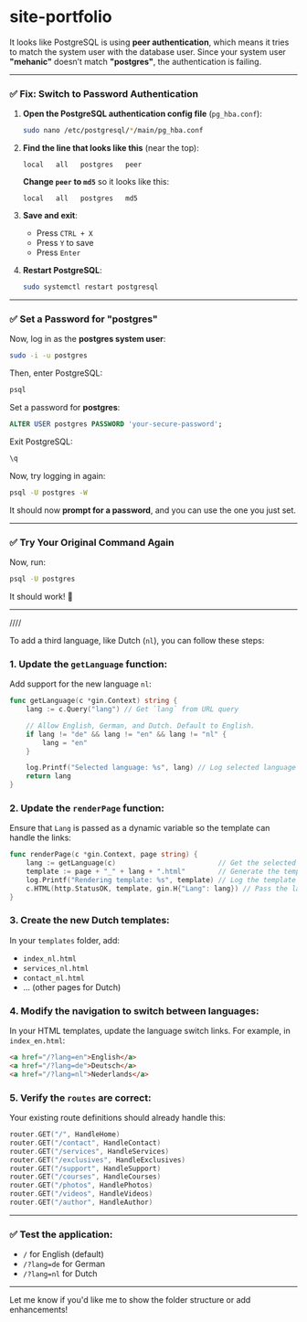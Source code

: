 # site-portfolio

It looks like PostgreSQL is using **peer authentication**, which means it tries to match the system user with the database user. Since your system user **"mehanic"** doesn’t match **"postgres"**, the authentication is failing.

---

### ✅ **Fix: Switch to Password Authentication**
1. **Open the PostgreSQL authentication config file** (`pg_hba.conf`):  

   ```sh
   sudo nano /etc/postgresql/*/main/pg_hba.conf
   ```

2. **Find the line that looks like this** (near the top):

   ```
   local   all   postgres   peer
   ```

   **Change `peer` to `md5`** so it looks like this:

   ```
   local   all   postgres   md5
   ```

3. **Save and exit**:  
   - Press `CTRL + X`
   - Press `Y` to save
   - Press `Enter`

4. **Restart PostgreSQL**:

   ```sh
   sudo systemctl restart postgresql
   ```

---

### ✅ **Set a Password for "postgres"**
Now, log in as the **postgres system user**:

```sh
sudo -i -u postgres
```

Then, enter PostgreSQL:

```sh
psql
```

Set a password for **postgres**:

```sql
ALTER USER postgres PASSWORD 'your-secure-password';
```

Exit PostgreSQL:

```sql
\q
```

Now, try logging in again:

```sh
psql -U postgres -W
```

It should now **prompt for a password**, and you can use the one you just set.

---

### ✅ **Try Your Original Command Again**
Now, run:

```sh
psql -U postgres
```

It should work! 🎉

---

////


To add a third language, like Dutch (`nl`), you can follow these steps:

### 1. **Update the `getLanguage` function:**
Add support for the new language `nl`:

```go
func getLanguage(c *gin.Context) string {
	lang := c.Query("lang") // Get `lang` from URL query

	// Allow English, German, and Dutch. Default to English.
	if lang != "de" && lang != "en" && lang != "nl" {
		lang = "en"
	}

	log.Printf("Selected language: %s", lang) // Log selected language
	return lang
}
```

### 2. **Update the `renderPage` function:**
Ensure that `Lang` is passed as a dynamic variable so the template can handle the links:

```go
func renderPage(c *gin.Context, page string) {
	lang := getLanguage(c)                         // Get the selected language
	template := page + "_" + lang + ".html"        // Generate the template name
	log.Printf("Rendering template: %s", template) // Log the template being used
	c.HTML(http.StatusOK, template, gin.H{"Lang": lang}) // Pass the language variable
}
```

### 3. **Create the new Dutch templates:**
In your `templates` folder, add:

- `index_nl.html`
- `services_nl.html`
- `contact_nl.html`
- ... (other pages for Dutch)

### 4. **Modify the navigation to switch between languages:**
In your HTML templates, update the language switch links. For example, in `index_en.html`:

```html
<a href="/?lang=en">English</a>
<a href="/?lang=de">Deutsch</a>
<a href="/?lang=nl">Nederlands</a>
```

### 5. **Verify the `routes` are correct:**
Your existing route definitions should already handle this:

```go
router.GET("/", HandleHome)
router.GET("/contact", HandleContact)
router.GET("/services", HandleServices)
router.GET("/exclusives", HandleExclusives)
router.GET("/support", HandleSupport)
router.GET("/courses", HandleCourses)
router.GET("/photos", HandlePhotos)
router.GET("/videos", HandleVideos)
router.GET("/author", HandleAuthor)
```

---

### ✅ **Test the application:**
- `/` for English (default)
- `/?lang=de` for German
- `/?lang=nl` for Dutch

---

Let me know if you'd like me to show the folder structure or add enhancements!